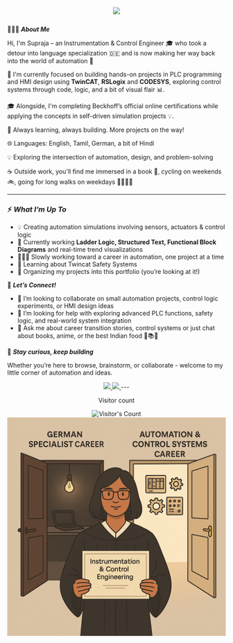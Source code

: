 <h1 align="center">
    <img src="https://readme-typing-svg.herokuapp.com/?font=Inter&size=48&center=true&vCenter=true&width=500&height=70&color=4493F8&duration=4000&lines=Hi+There!+👋" />
</h1>

🙋🏾‍♀️ _**About Me**_

Hi, I'm Supraja – an Instrumentation & Control Engineer 🎓 who took a detour into language specialization 🇩🇪 and is now making her way back into the world of automation 🚀

🔧 I'm currently focused on building hands-on projects in PLC programming and HMI design using **TwinCAT**, **RSLogix** and **CODESYS**, exploring control systems through code, logic, and a bit of visual flair 📊.

🎓 Alongside, I'm completing Beckhoff’s official online certifications while applying the concepts in self-driven simulation projects 💡.

🎯 Always learning, always building. More projects on the way!

🌐 Languages: English, Tamil, German, a bit of Hindi

💡 Exploring the intersection of automation, design, and problem-solving

☕ Outside work, you'll find me immersed in a book 📖, cycling on weekends 🚲, going for long walks on weekdays 🚶🏾‍♀️‍➡️  

---

### ⚡ _**What I’m Up To**_
- 💡 Creating automation simulations involving sensors, actuators & control logic
- 🧠 Currently working **Ladder Logic, Structured Text, Functional Block Diagrams** and real-time trend visualizations
- 👩🏾‍💻 Slowly working toward a career in automation, one project at a time
- 🌱 Learning about Twincat Safety Systems
- 📁 Organizing my projects into this portfolio (you’re looking at it!)

🤝 _**Let’s Connect!**_

- 👯 I’m looking to collaborate on small automation projects, control logic experiments, or HMI design ideas  
- 🤔 I’m looking for help with exploring advanced PLC functions, safety logic, and real-world system integration  
- 💬 Ask me about career transition stories, control systems or just chat about books, anime, or the best Indian food 🍿📚🍥

🙌 _**Stay curious, keep building**_

Whether you’re here to browse, brainstorm, or collaborate - welcome to my little corner of automation and ideas.

<div align="center">
  <a href="mailto:suprajaramkumar1995@gmail.com">
    <img src="https://img.shields.io/badge/Gmail-333333?style=for-the-badge&logo=gmail&logoColor=red" />
  </a>
  <a href="https://www.linkedin.com/in/supraja-kadaladi-ramkumar-172b50124/" target="_blank">
    <img src="https://img.shields.io/badge/LinkedIn-0077B5?style=for-the-badge&logo=linkedin&logoColor=white" target="_blank" />
  </a>
---
    
<div align="center"> 
  <p>Visitor count</p>
  <img src="https://profile-counter.glitch.me/Supraja-KadaladiRamkumar/count.svg" alt="Visitor's Count" />
</div>

<img src="https://github.com/Supraja-KadaladiRamkumar/Supraja-KadaladiRamkumar/blob/main/Career Choices and New Beginnings - Supraja.png">

